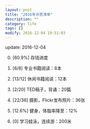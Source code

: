 ```yaml
---
layout: post
title: "2016年许愿清单"
description: ""
category: life
tags: []
modify: 2016-12-04 19:51:03
---
```


update: 2016-12-04


0. [60.9%] 存钱进度

1. [6/8] 专业书籍阅读：8本

2. [13/12] 休闲书籍阅读：12本

4. [2/20] TED稿子，背诵：20篇

5. [22/36] 摄影，Flickr发布照片：36张

3. [12.6%] 健身，体脂率降至：12%

6. [0] 学习蛙泳，连续游：200米

